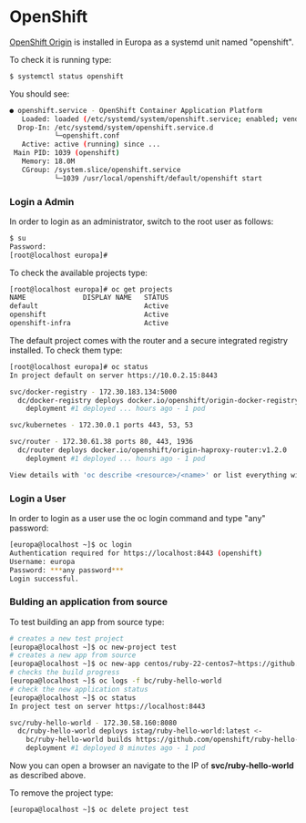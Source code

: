 # OpenShift

[OpenShift Origin](https://github.com/openshift/origin) is installed in Europa as a systemd unit named "openshift".

To check it is running type:
```sh
$ systemctl status openshift
```
You should see:
```sh
● openshift.service - OpenShift Container Application Platform
   Loaded: loaded (/etc/systemd/system/openshift.service; enabled; vendor preset: disabled)
  Drop-In: /etc/systemd/system/openshift.service.d
           └─openshift.conf
   Active: active (running) since ...
 Main PID: 1039 (openshift)
   Memory: 18.0M
   CGroup: /system.slice/openshift.service
           └─1039 /usr/local/openshift/default/openshift start
```
### Login a Admin
In order to login as an administrator, switch to the root user as follows:
```sh
$ su
Password: 
[root@localhost europa]# 
```
To check the available projects type:
```sh
[root@localhost europa]# oc get projects
NAME              DISPLAY NAME   STATUS
default                          Active
openshift                        Active
openshift-infra                  Active
```
The default project comes with the router and a secure integrated registry installed. 
To check them type:
```sh
[root@localhost europa]# oc status
In project default on server https://10.0.2.15:8443

svc/docker-registry - 172.30.183.134:5000
  dc/docker-registry deploys docker.io/openshift/origin-docker-registry:v1.2.0 
    deployment #1 deployed ... hours ago - 1 pod

svc/kubernetes - 172.30.0.1 ports 443, 53, 53

svc/router - 172.30.61.38 ports 80, 443, 1936
  dc/router deploys docker.io/openshift/origin-haproxy-router:v1.2.0 
    deployment #1 deployed ... hours ago - 1 pod

View details with 'oc describe <resource>/<name>' or list everything with 'oc get all'.
```
### Login a User
In order to login as a user use the oc login command and type "any" password:
```sh 
[europa@localhost ~]$ oc login
Authentication required for https://localhost:8443 (openshift)
Username: europa
Password: ***any password***
Login successful.
```
### Bulding an application from source
To test building an app from source type:
```sh
# creates a new test project
[europa@localhost ~]$ oc new-project test
# creates a new app from source
[europa@localhost ~]$ oc new-app centos/ruby-22-centos7~https://github.com/openshift/ruby-hello-world.git
# checks the build progress
[europa@localhost ~]$ oc logs -f bc/ruby-hello-world
# check the new application status
[europa@localhost ~]$ oc status
In project test on server https://localhost:8443

svc/ruby-hello-world - 172.30.58.160:8080
  dc/ruby-hello-world deploys istag/ruby-hello-world:latest <-
    bc/ruby-hello-world builds https://github.com/openshift/ruby-hello-world.git with test/ruby-22-centos7:latest 
    deployment #1 deployed 8 minutes ago - 1 pod
```
Now you can open a browser an navigate to the IP of **svc/ruby-hello-world** as described above.

To remove the project type:
```sh
[europa@localhost ~]$ oc delete project test
```